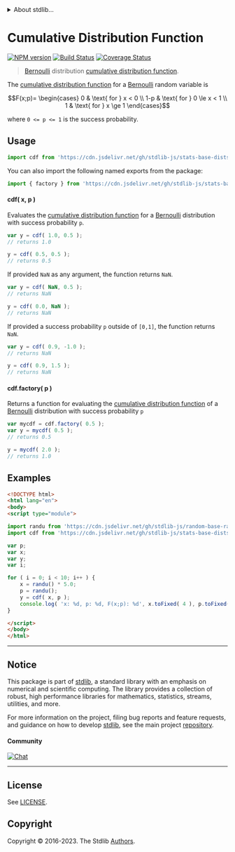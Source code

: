<!--

@license Apache-2.0

Copyright (c) 2018 The Stdlib Authors.

Licensed under the Apache License, Version 2.0 (the "License");
you may not use this file except in compliance with the License.
You may obtain a copy of the License at

   http://www.apache.org/licenses/LICENSE-2.0

Unless required by applicable law or agreed to in writing, software
distributed under the License is distributed on an "AS IS" BASIS,
WITHOUT WARRANTIES OR CONDITIONS OF ANY KIND, either express or implied.
See the License for the specific language governing permissions and
limitations under the License.

-->


<details>
  <summary>
    About stdlib...
  </summary>
  <p>We believe in a future in which the web is a preferred environment for numerical computation. To help realize this future, we've built stdlib. stdlib is a standard library, with an emphasis on numerical and scientific computation, written in JavaScript (and C) for execution in browsers and in Node.js.</p>
  <p>The library is fully decomposable, being architected in such a way that you can swap out and mix and match APIs and functionality to cater to your exact preferences and use cases.</p>
  <p>When you use stdlib, you can be absolutely certain that you are using the most thorough, rigorous, well-written, studied, documented, tested, measured, and high-quality code out there.</p>
  <p>To join us in bringing numerical computing to the web, get started by checking us out on <a href="https://github.com/stdlib-js/stdlib">GitHub</a>, and please consider <a href="https://opencollective.com/stdlib">financially supporting stdlib</a>. We greatly appreciate your continued support!</p>
</details>

# Cumulative Distribution Function

[![NPM version][npm-image]][npm-url] [![Build Status][test-image]][test-url] [![Coverage Status][coverage-image]][coverage-url] <!-- [![dependencies][dependencies-image]][dependencies-url] -->

> [Bernoulli][bernoulli-distribution] distribution [cumulative distribution function][cdf].

<section class="intro">

The [cumulative distribution function][cdf] for a [Bernoulli][bernoulli-distribution] random variable is

<!-- <equation class="equation" label="eq:bernoulli_cdf" align="center" raw="F(x;p)= \begin{cases} 0 & \text{ for } x < 0 \\ 1-p & \text{ for } 0 \le x < 1  \\ 1 & \text{ for } x \ge 1 \end{cases}" alt="Cumulative distribution function for a Bernoulli distribution."> -->

```math
F(x;p)= \begin{cases} 0 & \text{ for } x < 0 \\ 1-p & \text{ for } 0 \le x < 1  \\ 1 & \text{ for } x \ge 1 \end{cases}
```

<!-- <div class="equation" align="center" data-raw-text="F(x;p)= \begin{cases} 0 &amp; \text{ for } x &lt; 0 \\ 1-p &amp; \text{ for } 0 \le x &lt; 1  \\ 1 &amp; \text{ for } x \ge 1 \end{cases}" data-equation="eq:bernoulli_cdf">
    <img src="https://cdn.jsdelivr.net/gh/stdlib-js/stdlib@591cf9d5c3a0cd3c1ceec961e5c49d73a68374cb/lib/node_modules/@stdlib/stats/base/dists/bernoulli/cdf/docs/img/equation_bernoulli_cdf.svg" alt="Cumulative distribution function for a Bernoulli distribution.">
    <br>
</div> -->

<!-- </equation> -->

where `0 <= p <= 1` is the success probability.

</section>

<!-- /.intro -->



<section class="usage">

## Usage

```javascript
import cdf from 'https://cdn.jsdelivr.net/gh/stdlib-js/stats-base-dists-bernoulli-cdf@esm/index.mjs';
```

You can also import the following named exports from the package:

```javascript
import { factory } from 'https://cdn.jsdelivr.net/gh/stdlib-js/stats-base-dists-bernoulli-cdf@esm/index.mjs';
```

#### cdf( x, p )

Evaluates the [cumulative distribution function][cdf] for a [Bernoulli][bernoulli-distribution] distribution with success probability `p`.

```javascript
var y = cdf( 1.0, 0.5 );
// returns 1.0

y = cdf( 0.5, 0.5 );
// returns 0.5
```

If provided `NaN` as any argument, the function returns `NaN`.

```javascript
var y = cdf( NaN, 0.5 );
// returns NaN

y = cdf( 0.0, NaN );
// returns NaN
```

If provided a success probability `p` outside of `[0,1]`, the function returns `NaN`.

```javascript
var y = cdf( 0.9, -1.0 );
// returns NaN

y = cdf( 0.9, 1.5 );
// returns NaN
```

#### cdf.factory( p )

Returns a function for evaluating the [cumulative distribution function][cdf] of a [Bernoulli][bernoulli-distribution] distribution with success probability `p`

```javascript
var mycdf = cdf.factory( 0.5 );
var y = mycdf( 0.5 );
// returns 0.5

y = mycdf( 2.0 );
// returns 1.0
```

</section>

<!-- /.usage -->

<section class="examples">

## Examples

<!-- eslint no-undef: "error" -->

```html
<!DOCTYPE html>
<html lang="en">
<body>
<script type="module">

import randu from 'https://cdn.jsdelivr.net/gh/stdlib-js/random-base-randu@esm/index.mjs';
import cdf from 'https://cdn.jsdelivr.net/gh/stdlib-js/stats-base-dists-bernoulli-cdf@esm/index.mjs';

var p;
var x;
var y;
var i;

for ( i = 0; i < 10; i++ ) {
    x = randu() * 5.0;
    p = randu();
    y = cdf( x, p );
    console.log( 'x: %d, p: %d, F(x;p): %d', x.toFixed( 4 ), p.toFixed( 4 ), y.toFixed( 4 ) );
}

</script>
</body>
</html>
```

</section>

<!-- /.examples -->

<!-- Section for related `stdlib` packages. Do not manually edit this section, as it is automatically populated. -->

<section class="related">

</section>

<!-- /.related -->

<!-- Section for all links. Make sure to keep an empty line after the `section` element and another before the `/section` close. -->


<section class="main-repo" >

* * *

## Notice

This package is part of [stdlib][stdlib], a standard library with an emphasis on numerical and scientific computing. The library provides a collection of robust, high performance libraries for mathematics, statistics, streams, utilities, and more.

For more information on the project, filing bug reports and feature requests, and guidance on how to develop [stdlib][stdlib], see the main project [repository][stdlib].

#### Community

[![Chat][chat-image]][chat-url]

---

## License

See [LICENSE][stdlib-license].


## Copyright

Copyright &copy; 2016-2023. The Stdlib [Authors][stdlib-authors].

</section>

<!-- /.stdlib -->

<!-- Section for all links. Make sure to keep an empty line after the `section` element and another before the `/section` close. -->

<section class="links">

[npm-image]: http://img.shields.io/npm/v/@stdlib/stats-base-dists-bernoulli-cdf.svg
[npm-url]: https://npmjs.org/package/@stdlib/stats-base-dists-bernoulli-cdf

[test-image]: https://github.com/stdlib-js/stats-base-dists-bernoulli-cdf/actions/workflows/test.yml/badge.svg?branch=main
[test-url]: https://github.com/stdlib-js/stats-base-dists-bernoulli-cdf/actions/workflows/test.yml?query=branch:main

[coverage-image]: https://img.shields.io/codecov/c/github/stdlib-js/stats-base-dists-bernoulli-cdf/main.svg
[coverage-url]: https://codecov.io/github/stdlib-js/stats-base-dists-bernoulli-cdf?branch=main

<!--

[dependencies-image]: https://img.shields.io/david/stdlib-js/stats-base-dists-bernoulli-cdf.svg
[dependencies-url]: https://david-dm.org/stdlib-js/stats-base-dists-bernoulli-cdf/main

-->

[chat-image]: https://img.shields.io/gitter/room/stdlib-js/stdlib.svg
[chat-url]: https://app.gitter.im/#/room/#stdlib-js_stdlib:gitter.im

[stdlib]: https://github.com/stdlib-js/stdlib

[stdlib-authors]: https://github.com/stdlib-js/stdlib/graphs/contributors

[umd]: https://github.com/umdjs/umd
[es-module]: https://developer.mozilla.org/en-US/docs/Web/JavaScript/Guide/Modules

[deno-url]: https://github.com/stdlib-js/stats-base-dists-bernoulli-cdf/tree/deno
[umd-url]: https://github.com/stdlib-js/stats-base-dists-bernoulli-cdf/tree/umd
[esm-url]: https://github.com/stdlib-js/stats-base-dists-bernoulli-cdf/tree/esm
[branches-url]: https://github.com/stdlib-js/stats-base-dists-bernoulli-cdf/blob/main/branches.md

[stdlib-license]: https://raw.githubusercontent.com/stdlib-js/stats-base-dists-bernoulli-cdf/main/LICENSE

[cdf]: https://en.wikipedia.org/wiki/Cumulative_distribution_function

[bernoulli-distribution]: https://en.wikipedia.org/wiki/Bernoulli_distribution

</section>

<!-- /.links -->
